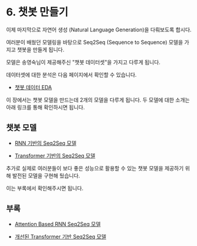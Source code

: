 # 6. 챗봇 만들기

이제 마지막으로 자연어 생성 (Natural Language Generation)을 다뤄보도록 합시다.

여러분이 배웠던 모델링을 바탕으로 Seq2Seq (Sequence to Sequence) 모델을 가지고 챗봇을 만들게 됩니다.

모델은 송영숙님이 제공해주신 "챗봇 데이터셋"을 가지고 다루게 됩니다.

데이터셋에 대한 분석은 다음 페이지에서 확인할 수 있습니다.

- [챗봇 데이터 EDA](./6.2.EDA.ipynb)

이 장에서는 챗봇 모델을 만드는데 2개의 모델을 다루게 됩니다. 두 모델에 대한 소개는 아래 링크를 통해 확인하시면 됩니다.

## 챗봇 모델

- [RNN 기반의 Seq2Seq 모델](./6.3%20seq2seq)

- [Transformer 기반의 Seq2Seq 모델](./6.4520transformer)


추가로 실제로 여러분들이 보다 좋은 성능으로 활용할 수 있는 챗봇 모델을 제공하기 위해 발전된 모델을 구현해 뒀습니다.

이는 부록에서 확인해주시면 됩니다.

## 부록

- [Attention Based RNN Seq2Seq 모델](./Appendix)

- [개선된 Transformer 기반 Seq2Seq 모델](./Appendix-transformer)

